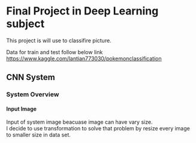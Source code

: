 # Final Project in Deep Learning subject
This project is will use to classifire picture.

Data for train and test follow below link
https://www.kaggle.com/lantian773030/pokemonclassification

## CNN System
### System Overview
#### Input Image
Input of system image beacuase image can have vary size.  
I decide to use transformation to solve that problem by resize every image to smaller size in data set.
